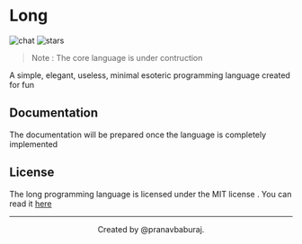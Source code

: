 # Long

![chat](https://shields.io/discord/808537055177080892)
![stars](https://img.shields.io/github/stars/pranavbaburaj/long?color=%237289da&label=stars&style=plastic)

> Note : The core language is under contruction

A simple, elegant, useless, minimal esoteric programming language created for fun

## Documentation
The documentation will be prepared once the language is completely implemented


## License
The long programming language is licensed under the MIT license . You can read it [here](LICENSE)

<hr>
<div align="center">
Created by @pranavbaburaj.
</div>


